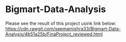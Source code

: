 # Bigmart-Data-Analysis
Please see the result of this project usink link below:
https://cdn.rawgit.com/seemamishra33/Bigmart-Data-Analysis/4b51a25b/FinaProject_reviewed.html
